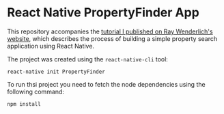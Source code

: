 # React Native PropertyFinder App

This repository accompanies the [tutorial I published on Ray Wenderlich's website](http://www.raywenderlich.com/99473/introducing-react-native-building-apps-javascript), which describes the process of building a simple property search application using React Native.

The project was created using the `react-native-cli` tool:

    react-native init PropertyFinder

To run thsi project you need to fetch the node dependencies using the following command:

    npm install